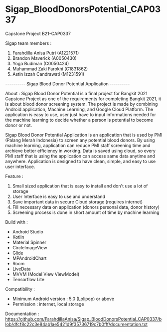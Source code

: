 # Sigap_BloodDonorsPotential_CAP0337
Capstone Project B21-CAP0337

Sigap team members : 
1. Farahdilla Anisa Putri (A1221571)
2. Brandon Maverick (A0050430)
3. Yoga Budiman (C0050424)
4. Muhammad Zaki Farokhi (C1831862) 
5. Astin Izzah Candrawati (M1231591)

---------- Sigap Blood Donor Potential Application ----------

About : 
Sigap Blood Donor Potential is a final project for Bangkit 2021 Capstone Project as one of the requirements for completing Bangkit 2021, it is about blood donor screening system. The project is made by combining Android application, Machine Learning, and Google Cloud Platform. The application is easy to use, user just have to input informations needed for the machine learning to decide whether a person is potential to become donor or not.

Sigap Blood Donor Potential Application is an application that is used by PMI (Palang Merah Indonesia) to screen any potential blood donors. By using machine learning, application can reduce PMI staff screening time and archieve better efficiency in working. Data is saved using cloud, so every PMI staff that is using the application can access same data anytime and anywhere. Application is designed to have clean, simple, and easy to use user interface.

Feature : 
1. Small sized application that is easy to install and don't use a lot of storage
2. User Interface is easy to use and understand
3. Save important data in secure Cloud storage (requires internet)
4. Fill necessary data on application (donors personal data, donor history)
5. Screening process is done in short amount of time by machine learning

Build with : 
- Android Studio
- Kotlin
- Material Spinner
- CircleImageView
- Glide
- MPAndroidChart
- Room
- LiveData
- MVVM (Model View ViewModel)
- Tensorflow Lite

Compatibility : 
- Minimum Android version : 5.0 (Lolipop) or above
- Permission : internet, local storage

Documentation : 
https://github.com/FarahdillaAnisa/Sigap_BloodDonorsPotential_CAP0337/blob/dfcf8c22c3e84ab1ae5421d9f35736719c7b0fff/documentation.txt
